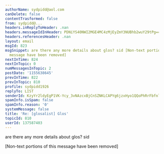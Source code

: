 ```yaml
---
authorName: sydpidd@aol.com
canDelete: false
contentTrasformed: false
from: sydpidd@...
headers.inReplyToHeader: .nan
headers.messageIdInHeader: PDNiYS40NWI2MGE4MC4zMjEyZmY3NUBhb2wuY29tPg==
headers.referencesHeader: .nan
layout: email
msgId: 823
msgSnippet: are there any more details about glos? sid [Non-text portions of this
  message have been removed]
nextInTime: 824
nextInTopic: 0
numMessagesInTopic: 2
postDate: '1155638645'
prevInTime: 822
prevInTopic: 810
profile: sydpidd1926
replyTo: LIST
senderId: KzyYr2ldyEgP1VK-Ycy_3vNAzcxBjCnSZNKLCAPYg6jzxHyo1QQoPhRrFbfnlb9dzNesXV1Y
spamInfo.isSpam: false
spamInfo.reason: '0'
systemMessage: false
title: 'Re: [glosalist] Glos'
topicId: 810
userId: 137587403
---
```


are there any more details about glos?
sid


[Non-text portions of this message have been removed]


